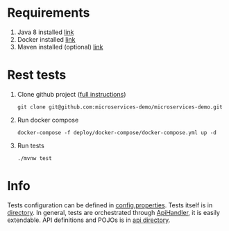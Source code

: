 # Requirements

1. Java 8 installed [link](https://adoptopenjdk.net/?variant=openjdk8&jvmVariant=hotspot)
2. Docker installed [link](https://www.docker.com/get-started)
3. Maven installed (optional) [link](https://maven.apache.org/download.cgi)

# Rest tests

1. Clone github project ([full instructions](https://microservices-demo.github.io/deployment/docker-compose.html))
    ```shell
    git clone git@github.com:microservices-demo/microservices-demo.git
    ```
2. Run docker compose
   ```shell
   docker-compose -f deploy/docker-compose/docker-compose.yml up -d
   ```
3. Run tests
   ```shell
   ./mvnw test
   ```

# Info

Tests configuration can be defined in [config.properties](./src/test/resources/config.properties). Tests itself is
in [directory](./src/test/java/some/kind/of/tests). In general, tests are orchestrated
through [ApiHandler](./src/test/java/some/kind/of/framework/api/ApiHandler.java), it is easily extendable. API
definitions and POJOs is in [api directory](src/test/java/some/kind/of/framework/api).